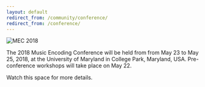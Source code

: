 ```yaml
---
layout: default
redirect_from: /community/conference/
redirect_from: /conference/
---
```

![MEC 2018](http://music-encoding.org/wp-content/uploads/2017/09/MEC_UMD1.png)

The 2018 Music Encoding Conference will be held from from May 23 to May 25, 2018, at the University of Maryland in College Park, Maryland, USA. Pre-conference workshops will take place on May 22.

Watch this space for more details.